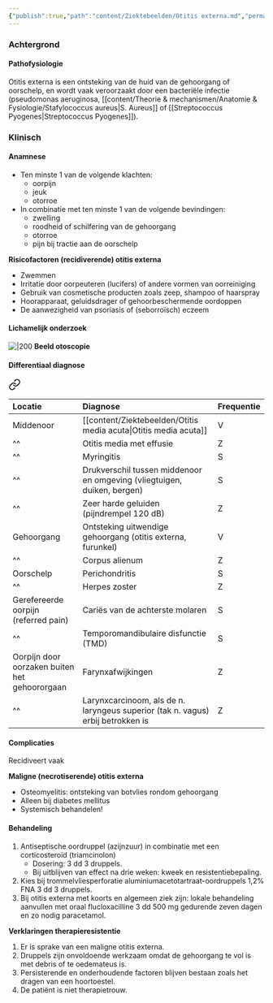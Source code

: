 ```yaml
---
{"publish":true,"path":"content/Ziektebeelden/Otitis externa.md","permalink":"/content/ziektebeelden/otitis-externa/","title":"Otitis externa","tags":["KNO/Infecties","Ziektebeeld"]}
---
```



### Achtergrond
#### Pathofysiologie

Otitis externa is een ontsteking van de huid van de gehoorgang of oorschelp, en wordt vaak veroorzaakt door een bacteriële infectie (pseudomonas aeruginosa, [[content/Theorie & mechanismen/Anatomie & Fysiologie/Stafylococcus aureus\|S. Aureus]] of [[Streptococcus Pyogenes\|Streptococcus Pyogenes]]).

### Klinisch

#### Anamnese

-   Ten minste 1 van de volgende klachten:
    -   oorpijn
    -   jeuk
    -   otorroe
-   In combinatie met ten minste 1 van de volgende bevindingen:
    -   zwelling
    -   roodheid of schilfering van de gehoorgang
    -   otorroe
    -   pijn bij tractie aan de oorschelp

**Risicofactoren (recidiverende) otitis externa**
- Zwemmen
- Irritatie door oorpeuteren (lucifers) of andere vormen van oorreiniging
- Gebruik van cosmetische producten zoals zeep, shampoo of haarspray
- Hoorapparaat, geluidsdrager of gehoorbeschermende oordoppen
- De aanwezigheid van psoriasis of (seborroïsch) eczeem


#### Lichamelijk onderzoek


![|200](https://i.imgur.com/wVrt8Jt.png)
**Beeld otoscopie**


#### Differentiaal diagnose


<div class="transclusion internal-embed is-loaded"><a class="markdown-embed-link" href="/content/klachten/oorpijn/#63d0e6" aria-label="Open link"><svg xmlns="http://www.w3.org/2000/svg" width="24" height="24" viewBox="0 0 24 24" fill="none" stroke="currentColor" stroke-width="2" stroke-linecap="round" stroke-linejoin="round" class="svg-icon lucide-link"><path d="M10 13a5 5 0 0 0 7.54.54l3-3a5 5 0 0 0-7.07-7.07l-1.72 1.71"></path><path d="M14 11a5 5 0 0 0-7.54-.54l-3 3a5 5 0 0 0 7.07 7.07l1.71-1.71"></path></svg></a><div class="markdown-embed">



|   Locatie   |  Diagnose    |  Frequentie   |
|:-----|:-----|:-----|
| Middenoor     | [[content/Ziektebeelden/Otitis media acuta\|Otitis media acuta]]    |   V    |
|  ^^    | Otitis media met effusie     |   Z   |
|  ^^    | Myringitis     |   S   |
|  ^^    |  Drukverschil tussen middenoor en omgeving (vliegtuigen, duiken, bergen)    |   S   |
|  ^^    |  Zeer harde geluiden (pijndrempel 120 dB)    |   Z   |
| Gehoorgang     | Ontsteking uitwendige gehoorgang (otitis externa, furunkel)   | V     |
| ^^     | Corpus alienum      |    Z |
|  Oorschelp    | Perichondritis     |   S   |
| ^^     | Herpes zoster      |   Z   |
|  Gerefereerde oorpijn (referred pain)       | Cariës van de achterste molaren      | S     |
| ^^     |  Temporomandibulaire disfunctie (TMD)    |   S   |
| Oorpijn door oorzaken buiten het gehoororgaan|Farynxafwijkingen|Z|
|^^|Larynxcarcinoom, als de n. laryngeus superior (tak n. vagus) erbij betrokken is|Z|

</div></div>


#### Complicaties

Recidiveert vaak

**Maligne (necrotiserende) otitis externa**
- Osteomyelitis: ontsteking van botvlies rondom gehoorgang
- Alleen bij diabetes mellitus
- Systemisch behandelen!

#### Behandeling

1. Antiseptische oordruppel (azijnzuur) in combinatie met een corticosteroïd (triamcinolon)
	-  Dosering: 3 dd 3 druppels.
	- Bij uitblijven van effect na drie weken: kweek en resistentiebepaling.
2. Kies bij trommelvliesperforatie aluminiumacetotartraat-oordruppels 1,2% FNA 3 dd 3 druppels.
3. Bij otitis externa met koorts en algemeen ziek zijn: lokale behandeling aanvullen met oraal flucloxacilline 3 dd 500 mg gedurende zeven dagen en zo nodig paracetamol.

**Verklaringen therapieresistentie**
1.  Er is sprake van een maligne otitis externa.
3.  Druppels zijn onvoldoende werkzaam omdat de gehoorgang te vol is met debris of te oedemateus is.
4.  Persisterende en onderhoudende factoren blijven bestaan zoals het dragen van een hoortoestel.
5.  De patiënt is niet therapietrouw.